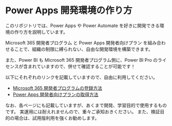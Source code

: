 # Power Apps 開発環境の作り方

このリポジトリでは、Power Apps や Power Automate を好きに開発できる環境の作り方を説明しています。

Microsoft 365 開発者プログラム と Power Apps 開発者向けプラン を組み合わせることで、組織の制限に縛られない、自由な開発環境を構築できます。

また、Power BI も Microsoft 365 開発者プログラム側に、Power BI Pro のライセンスが含まれていますので、併せて確認することが可能です！

以下にそれぞれのリンクを記載していますので、自由に利用してください。

* [Microsoft 365 開発者プログラムの登録方法](./1_Microsoft%20365/)
* [Power Apps 開発者向けプランの取得方法](./2_Power%20Apps%20Developer%20Program/)

なお、各ページにも記載していますが、あくまで開発、学習目的で使用するものです。
実運用には耐えれませんので、重々ご承知おきください。
また、検証目的の場合は、試用版利用を強くお勧めします。

